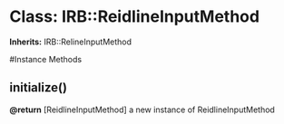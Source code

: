 # Class: IRB::ReidlineInputMethod
**Inherits:** IRB::RelineInputMethod
    




#Instance Methods
## initialize() [](#method-i-initialize)

**@return** [ReidlineInputMethod] a new instance of ReidlineInputMethod

